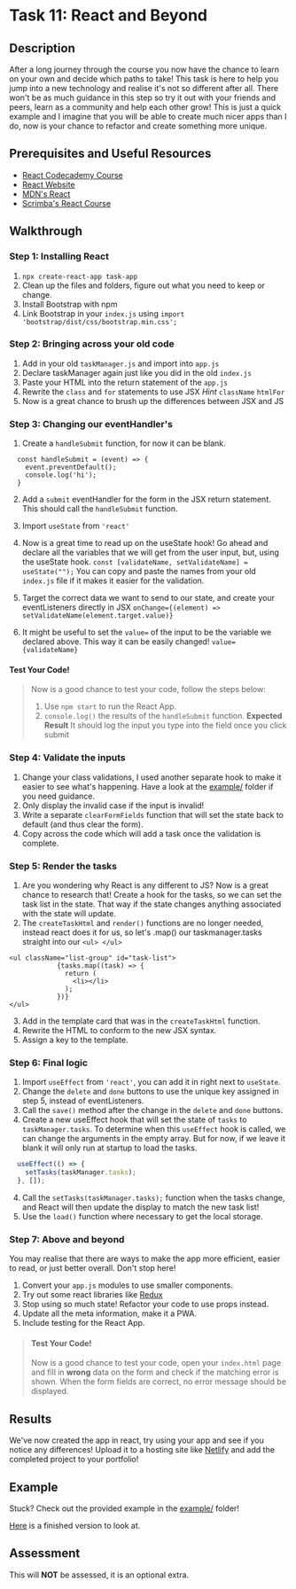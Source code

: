 # Task 11: React and Beyond

## Description

After a long journey through the course you now have the chance to learn on your own and decide which paths to take! This task is here to help you jump into a new technology and realise it's not so different after all. There won't be as much guidance in this step so try it out with your friends and peers, learn as a community and help each other grow! This is just a quick example and I imagine that you will be able to create much nicer apps than I do, now is your chance to refactor and create something more unique.

## Prerequisites and Useful Resources

- [React Codecademy Course](https://www.codecademy.com/learn/react-101)
- [React Website](https://reactjs.org/)
- [MDN's React](https://developer.mozilla.org/en-US/docs/Learn/Tools_and_testing/Client-side_JavaScript_frameworks/React_getting_started)
- [Scrimba's React Course](https://scrimba.com/learn/learnreact) 

## Walkthrough

### Step 1: Installing React

1. `npx create-react-app task-app`
2. Clean up the files and folders, figure out what you need to keep or change. 
3. Install Bootstrap with npm 
4. Link Bootstrap in your `index.js` using `import 'bootstrap/dist/css/bootstrap.min.css';`


### Step 2: Bringing across your old code

1. Add in your old `taskManager.js` and import into `app.js`
2. Declare taskManager again just like you did in the old `index.js`
3. Paste your HTML into the return statement of the `app.js` 
4. Rewrite the `class` and `for` statements to use JSX *Hint* `className` `htmlFor`
5. Now is a great chance to brush up the differences between JSX and JS 

### Step 3: Changing our eventHandler's 

1. Create a `handleSubmit` function, for now it can be blank.

```
  const handleSubmit = (event) => {
    event.preventDefault();
    console.log('hi');
  }
```  
2. Add a `submit` eventHandler for the form in the JSX return statement. This should call the `handleSubmit` function.

3. Import `useState` from `'react'`
4. Now is a great time to read up on the useState hook! Go ahead and declare all the variables that we will get from the user input, but, using the useState hook. 
  `const [validateName, setValidateName] = useState("");`
   You can copy and paste the names from your old `index.js` file if it makes it easier for the validation. 
5. Target the correct data we want to send to our state, and create your eventListeners directly in JSX `onChange={(element) => setValidateName(element.target.value)}`
6. It might be useful to set the `value=` of the input to be the variable we declared above. This way it can be easily changed!  `value={validateName}`

#### Test Your Code!
> Now is a good chance to test your code, follow the steps below:
> 1. Use `npm start` to run the React App.
> 2. `console.log()` the results of the `handleSubmit` function. 
> **Expected Result**
> It should log the input you type into the field once you click submit


### Step 4: Validate the inputs

1. Change your class validations, I used another separate hook to make it easier to see what's happening. Have a look at the [example/](example/) folder if you need guidance.  
2. Only display the invalid case if the input is invalid! 
3. Write a separate `clearFormFields` function that will set the state back to default (and thus clear the form).
4. Copy across the code which will add a task once the validation is complete. 


### Step 5: Render the tasks

1. Are you wondering why React is any different to JS? Now is a great chance to research that! Create a hook for the tasks, so we can set the task list in the state. That way if the state changes anything associated with the state will update.
2. The `createTaskHtml` and `render()` functions are no longer needed, instead react does it for us, so let's .map() our taskmanager.tasks straight into our `<ul> </ul>`
```
<ul className="list-group" id="task-list">
            {tasks.map((task) => {
              return (
                <li></li>
              );
            })}
</ul>
```
3. Add in the template card that was in the `createTaskHtml` function.
4. Rewrite the HTML to conform to the new JSX syntax. 
5. Assign a key to the template. 


### Step 6: Final logic

1. Import `useEffect` from `'react'`, you can add it in right next to `useState`.
2. Change the `delete` and `done` buttons to use the unique key assigned in step 5, instead of eventListeners. 
3. Call the `save()` method after the change in the `delete` and `done` buttons. 
4. Create a new useEffect hook that will set the state of `tasks` to `taskManager.tasks`. To determine when this `useEffect` hook is called, we can change the arguments in the empty array. But for now, if we leave it blank it will only run at startup to load the tasks. 

```js
  useEffect(() => {
    setTasks(taskManager.tasks);
  }, []);
```
4. Call the `setTasks(taskManager.tasks);` function when the tasks change, and React will then update the display to match the new task list! 
5. Use the `load()` function where necessary to get the local storage. 

### Step 7: Above and beyond

You may realise that there are ways to make the app more efficient, easier to read, or just better overall. Don't stop here! 
1. Convert your `app.js` modules to use smaller components.
2. Try out some react libraries like [Redux](https://react-redux.js.org/)
3. Stop using so much state! Refactor your code to use props instead. 
4. Update all the meta information, make it a PWA.
5. Include testing for the React App. 
> #### Test Your Code!
> Now is a good chance to test your code, open your `index.html` page and fill in **wrong** data on the form and check if the matching error is shown.
> When the form fields are correct, no error message should be displayed.

## Results

We've now created the app in react, try using your app and see if you notice any differences!
Upload it to a hosting site like [Netlify](www.netlify.com) and add the completed project to your portfolio!

## Example

Stuck? Check out the provided example in the [example/](example/) folder!

[Here](https://jwd-final-project-react.netlify.app/) is a finished version to look at.

## Assessment

This will **NOT** be assessed, it is an optional extra.  
